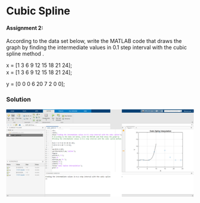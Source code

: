 # Cubic Spline

#### Assignment 2:
According to the data set below, write the MATLAB code that draws the graph by finding the intermediate values ​​in 0.1 step interval with the cubic spline method .

<p style="margin-bottom: 2px;">x = [1 3 6 9 12 15 18 21 24];</p>x = [1 3 6 9 12 15 18 21 24];</p>
<p>y = [0 0 0 6 20 7 2 0 0];</p>

### Solution

<img src="output.png" width="800">